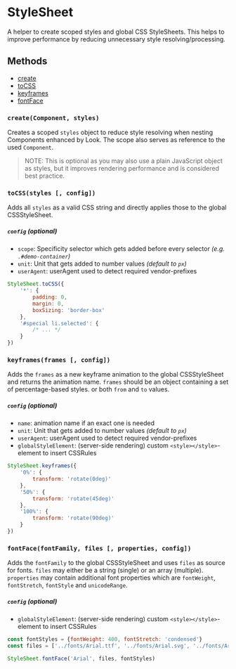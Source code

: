 # StyleSheet
A helper to create scoped styles and global CSS StyleSheets. This helps to improve performance by reducing unnecessary style resolving/processing.

## Methods
- [create](#createcomponent-styles)
- [toCSS](#tocssstyles--config)
- [keyframes](#keyframesframes--config)
- [fontFace](#fontfacefontfamily-files--properties-config)


### `create(Component, styles)`
Creates a scoped `styles` object to reduce style resolving when nesting Components enhanced by Look. The scope also serves as reference to the used `Component`.
> NOTE: This is optional as you may also use a plain JavaScript object as styles, but it improves rendering performance and is considered best practice.

### `toCSS(styles [, config])`
Adds all `styles` as a valid CSS string and directly applies those to the global CSSStyleSheet. <br>

##### `config` (optional)

* `scope`: Specificity selector which gets added before every selector *(e.g. `.#demo-container`)*
* `unit`: Unit that gets added to number values *(default to `px`)*
* `userAgent`: userAgent used to detect required vendor-prefixes

```javascript
StyleSheet.toCSS({
	'*': {
		padding: 0,
		margin: 0,
		boxSizing: 'border-box'
	},
	'#special li.selected': {
		/* ... */
	}
})
```
### `keyframes(frames [, config])`
Adds the `frames` as a new keyframe animation to the global CSSStyleSheet and returns the animation name.
`frames` should be an object containing a set of percentage-based styles. or both `from` and `to` values.<br>

##### `config` (optional)

* `name`: animation name if an exact one is needed
* `unit`: Unit that gets added to number values *(default to `px`)*
* `userAgent`: userAgent used to detect required vendor-prefixes
* `globalStyleElement`: (server-side rendering) custom `<style></style>`-element to insert CSSRules

```javascript
StyleSheet.keyframes({
	'0%': {
		transform: 'rotate(0deg)'
	},
	'50%': {
		transform: 'rotate(45deg)'
	},
	'100%': {
		transform: 'rotate(90deg)'
	}
})
```

### `fontFace(fontFamily, files [, properties, config])`
Adds the `fontFamily` to the global CSSStyleSheet and uses `files` as source for fonts. `files` may either be a string (single) or an array (multiple).<br>
`properties` may contain additional font properties which are `fontWeight`, `fontStretch`, `fontStyle` and  `unicodeRange`.

##### `config` (optional)

* `globalStyleElement`: (server-side rendering) custom `<style></style>`-element to insert CSSRules

```javascript
const fontStyles = {fontWeight: 400, fontStretch: 'condensed'}
const files = ['../fonts/Arial.ttf', '../fonts/Arial.svg', '../fonts/Arial.woff']

StyleSheet.fontFace('Arial', files, fontStyles)
```
